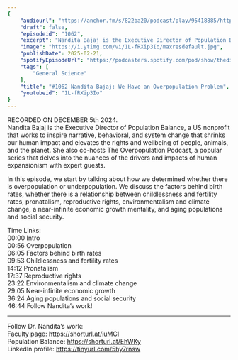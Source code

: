```yaml
---
{
	"audiourl": "https://anchor.fm/s/822ba20/podcast/play/95418885/https%3A%2F%2Fd3ctxlq1ktw2nl.cloudfront.net%2Fstaging%2F2024-11-5%2Ff0fccb67-8019-05e1-e2f7-8fb785f10b95.m4a",
	"draft": false,
	"episodeid": "1062",
	"excerpt": "Nandita Bajaj is the Executive Director of Population Balance, a US nonprofit that works to inspire narrative, behavioral, and system change that shrinks our human impact and elevates the rights and wellbeing of people, animals, and the planet. She also co-hosts The Overpopulation Podcast, a popular series that delves into the nuances of the drivers and impacts of human expansionism with expert guests.",
	"image": "https://i.ytimg.com/vi/1L-fRXip3Io/maxresdefault.jpg",
	"publishDate": 2025-02-21,
	"spotifyEpisodeUrl": "https://podcasters.spotify.com/pod/show/thedissenter/episodes/1062-Nandita-Bajaj-We-Have-an-Overpopulation-Problem-e2ruf25",
	"tags": [
		"General Science"
	],
	"title": "#1062 Nandita Bajaj: We Have an Overpopulation Problem",
	"youtubeid": "1L-fRXip3Io"
}
---
```

RECORDED ON DECEMBER 5th 2024.  
Nandita Bajaj is the Executive Director of Population Balance, a US nonprofit that works to inspire narrative, behavioral, and system change that shrinks our human impact and elevates the rights and wellbeing of people, animals, and the planet. She also co-hosts The Overpopulation Podcast, a popular series that delves into the nuances of the drivers and impacts of human expansionism with expert guests.

In this episode, we start by talking about how we determined whether there is overpopulation or underpopulation. We discuss the factors behind birth rates, whether there is a relationship between childlessness and fertility rates, pronatalism, reproductive rights, environmentalism and climate change, a near-infinite economic growth mentality, and aging populations and social security.

Time Links:  
<time>00:00</time> Intro  
<time>00:56</time> Overpopulation  
<time>06:05</time> Factors behind birth rates  
<time>09:53</time> Childlessness and fertility rates  
<time>14:12</time> Pronatalism  
<time>17:37</time> Reproductive rights  
<time>23:22</time> Environmentalism and climate change  
<time>29:05</time> Near-infinite economic growth  
<time>36:24</time> Aging populations and social security  
<time>46:44</time> Follow Nandita’s work!

---

Follow Dr. Nandita’s work:  
Faculty page: https://shorturl.at/iuMCI  
Population Balance: https://shorturl.at/EhWKy  
LinkedIn profile: https://tinyurl.com/5hy7rnsw
